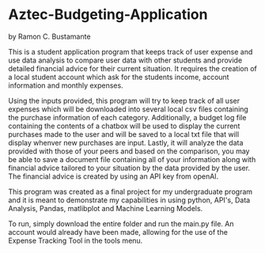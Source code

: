 # Aztec-Budgeting-Application
by Ramon C. Bustamante

This is a student application program that keeps track of user expense and use data analysis to compare user data with other students and provide detailed financial advice for their current situation. It requires the creation of a local student account which ask for the students income, account information and monthly expenses.

Using the inputs provided, this program will try to keep track of all user expenses which will be downloaded into several local csv files containing the purchase information of each category. Additionally, a budget log file containing the contents of a chatbox will be used to display the current purchases made to the user and will be saved to a local txt file that will display whenver new purchases are input. Lastly, it will analyze the data provided with those of your peers and based on the comparison, you may be able to save a document file containing all of your information along with financial advice tailored to your situation by the data provided by the user. The financial advice is created by using an API key from openAI.

This program was created as a final project for my undergraduate program and it is meant to demonstrate my capabilities in using python, API's, Data Analysis, Pandas, matlibplot and Machine Learning Models. 

To run, simply download the entire folder and  run the main.py file. An account would already have been made, allowing for the use of the Expense Tracking Tool in the tools menu.
